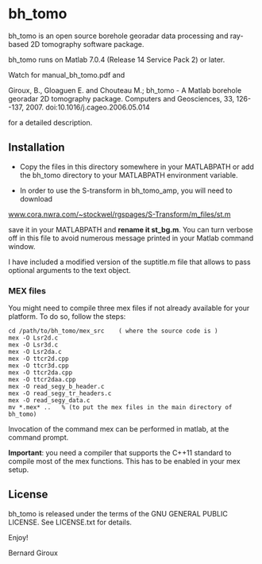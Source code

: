 # bh_tomo

bh_tomo is an open source borehole georadar data processing and
ray-based 2D tomography software package.

bh_tomo runs on Matlab 7.0.4 (Release 14 Service Pack 2) or later.

Watch for manual_bh_tomo.pdf and 

Giroux, B., Gloaguen E. and Chouteau M.; bh_tomo - A Matlab borehole
georadar 2D tomography package. Computers and Geosciences, 33,
126--137, 2007. doi:10.1016/j.cageo.2006.05.014

for a detailed description.

## Installation

- Copy the files in this directory somewhere in your MATLABPATH or add
the bh_tomo directory to your MATLABPATH environment variable.

- In order to use the S-transform in bh_tomo_amp, you will need to download

www.cora.nwra.com/~stockwel/rgspages/S-Transform/m_files/st.m

save it in your MATLABPATH and **rename it st_bg.m**.  You can turn
verbose off in this file to avoid numerous message printed in your
Matlab command window.

I have included a modified version of the suptitle.m file that allows
to pass optional arguments to the text object.


### MEX files

You might need to compile three mex files if not already available for
your platform.  To do so, follow the steps:
```
cd /path/to/bh_tomo/mex_src    ( where the source code is )
mex -O Lsr2d.c
mex -O Lsr3d.c
mex -O Lsr2da.c
mex -O ttcr2d.cpp 
mex -O ttcr3d.cpp 
mex -O ttcr2da.cpp 
mex -O ttcr2daa.cpp 
mex -O read_segy_b_header.c
mex -O read_segy_tr_headers.c
mex -O read_segy_data.c
mv *.mex* ..   % (to put the mex files in the main directory of bh_tomo)
```

Invocation of the command mex can be performed in matlab, at the
command prompt.

**Important**: you need a compiler that supports the C++11 standard to
    compile most of the mex functions.  This has to be enabled in your
    mex setup.

## License

bh_tomo is released under the terms of the GNU GENERAL PUBLIC LICENSE.
See LICENSE.txt for details.


Enjoy!

Bernard Giroux
